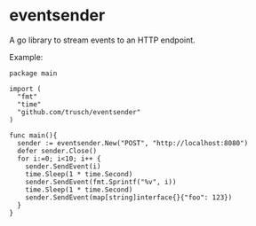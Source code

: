 eventsender
===========

A go library to stream events to an HTTP endpoint.

Example:

```golang
package main

import (
  "fmt"
  "time"
  "github.com/trusch/eventsender"
)

func main(){
  sender := eventsender.New("POST", "http://localhost:8080")  
  defer sender.Close()
  for i:=0; i<10; i++ {
    sender.SendEvent(i)
    time.Sleep(1 * time.Second)
    sender.SendEvent(fmt.Sprintf("%v", i))
    time.Sleep(1 * time.Second)
    sender.SendEvent(map[string]interface{}{"foo": 123})
  }
}
```
